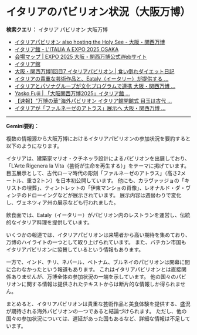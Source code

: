 # イタリアのパビリオン状況（大阪万博）

**検索クエリ：** イタリア パビリオン 大阪万博

- [イタリアパビリオン also hosting the Holy See - 大阪・関西万博](https://www.expo2025.or.jp/official-participant/italy/)
- [イタリア館 - L'ITALIA A EXPO 2025 OSAKA](https://www.italyexpo2025osaka.it/ja/itariaguan)
- [会場マップ | EXPO 2025 大阪・関西万博公式Webサイト](https://www.expo2025.or.jp/expo-map-index/map/)
- [イタリア館](https://www.italyexpo2025osaka.it/ja)
- [大阪・関西万博1回目7 イタリアパビリオン | 食い倒れダイエット日記](https://ameblo.jp/bomuu/entry-12893893180.html)
- [イタリアの貴重な芸術作品と、Eataly（イータリー）が提供する ...](https://prtimes.jp/main/html/rd/p/000000025.000102173.html)
- [イタリアとパソナグループが文化プログラムで連携 大阪・関西万博 ...](https://www.pasonagroup.co.jp/news/index112.html?itemid=5318&dispmid=798)
- [Yasko Fujii | 「大阪関西万博2025」イタリア館 ...](https://www.instagram.com/p/DFHEPRihcB2/)
- [【速報】"万博の華"海外パビリオン イタリア館開館式 目玉は古代 ...](https://news.yahoo.co.jp/articles/28aa6c363940c070f628f815cc90f285375615fd)
- [イタリアが「ファルネーゼのアトラス」展示へ 大阪・関西万博 ...](https://www3.nhk.or.jp/kansai-news/20240829/2000087170.html)


---

**Gemini要約：**

複数の情報源から大阪万博におけるイタリアパビリオンの参加状況を要約すると以下のようになります。

イタリアは、建築家マリオ・クチネッラ設計によるパビリオンを出展しており、「L’Arte Rigenera la Vita（芸術が生命を再生する）」をテーマに掲げています。  目玉展示として、古代ローマ時代の彫刻「ファルネーゼのアトラス」（高さ2メートル、重さ2トン）を日本初公開しています。  他にも、カラヴァッジョの「キリストの埋葬」、ティントレットの「伊東マンショの肖像」、レオナルド・ダ・ヴィンチのドローイングなどが展示されています。  展示内容は週替わりで変化し、ヴェネツィア州の展示なども行われました。

飲食面では、Eataly（イータリー）がパビリオン内のレストランを運営し、伝統的なイタリア料理を提供しています。

いくつかの報道では、イタリアパビリオンは来場者から高い期待を集めており、万博のハイライトの一つとして取り上げられています。  また、バチカン市国もイタリアパビリオンに協賛しているという情報もあります。


一方で、インド、チリ、ネパール、ベトナム、ブルネイのパビリオンは開幕に間に合わなかったという報道もあります。  これはイタリアパビリオンとは直接関係ありませんが、万博全体の参加状況の一端を示しています。  他の国々のパビリオンに関する情報は提供されたテキストからは断片的な情報しか得られません。


まとめると、イタリアパビリオンは貴重な芸術作品と美食体験を提供する、盛況が期待される海外パビリオンの一つであると結論づけられます。  ただし、他の国々の参加状況については、遅延があった国もあるなど、詳細な情報は不足しています。

